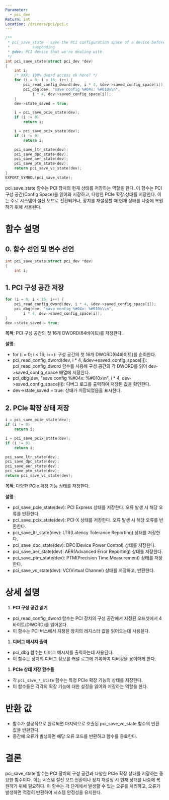 ```yaml
---
Parameter:
  - pci_dev
Return: int
Location: /drivers/pci/pci.c
---
```


```c title=pci_save_state()
/**
 * pci_save_state - save the PCI configuration space of a device before
 *		    suspending
 * @dev: PCI device that we're dealing with
 */
int pci_save_state(struct pci_dev *dev)
{
	int i;
	/* XXX: 100% dword access ok here? */
	for (i = 0; i < 16; i++) {
		pci_read_config_dword(dev, i * 4, &dev->saved_config_space[i]);
		pci_dbg(dev, "save config %#04x: %#010x\n",
			i * 4, dev->saved_config_space[i]);
	}
	dev->state_saved = true;

	i = pci_save_pcie_state(dev);
	if (i != 0)
		return i;

	i = pci_save_pcix_state(dev);
	if (i != 0)
		return i;

	pci_save_ltr_state(dev);
	pci_save_dpc_state(dev);
	pci_save_aer_state(dev);
	pci_save_ptm_state(dev);
	return pci_save_vc_state(dev);
}
EXPORT_SYMBOL(pci_save_state);
```

pci_save_state 함수는 PCI 장치의 현재 상태를 저장하는 역할을 한다. 이 함수는 PCI 구성 공간(Config Space)을 읽어와 저장하고, 다양한 PCIe 확장 상태를 저장한다. 이는 주로 시스템이 절전 모드로 전환되거나, 장치를 재설정할 때 현재 상태를 나중에 복원하기 위해 사용된다.
# 함수 설명

## **0. 함수 선언 및 변수 선언**

```c
int pci_save_state(struct pci_dev *dev)
{
	int i;
```

## 1. **PCI 구성 공간 저장**

```c
for (i = 0; i < 16; i++) {
    pci_read_config_dword(dev, i * 4, &dev->saved_config_space[i]);
    pci_dbg(dev, "save config %#04x: %#010x\\n",
        i * 4, dev->saved_config_space[i]);
}
dev->state_saved = true;
```

**목적**: PCI 구성 공간의 첫 16개 DWORD(64바이트)를 저장한다.

**설명**:

- for (i = 0; i < 16; i++): 구성 공간의 첫 16개 DWORD(64바이트)를 순회한다.
- pci_read_config_dword(dev, i * 4, &dev->saved_config_space[i]): pci_read_config_dword 함수를 사용해 구성 공간의 각 DWORD를 읽어 dev->saved_config_space 배열에 저장한다.
- pci_dbg(dev, "save config %#04x: %#010x\n", i * 4, dev->saved_config_space[i]): 디버그 로그를 출력하여 저장된 값을 확인한다.
- dev->state_saved = true: 상태가 저장되었음을 표시한다.

## 2. **PCIe 확장 상태 저장**

```c
i = pci_save_pcie_state(dev);
if (i != 0)
    return i;

i = pci_save_pcix_state(dev);
if (i != 0)
    return i;

pci_save_ltr_state(dev);
pci_save_dpc_state(dev);
pci_save_aer_state(dev);
pci_save_ptm_state(dev);
return pci_save_vc_state(dev);
```

**목적**: 다양한 PCIe 확장 기능 상태를 저장한다.

**설명**:

- pci_save_pcie_state(dev): PCI Express 상태를 저장한다. 오류 발생 시 해당 오류를 반환한다.
- pci_save_pcix_state(dev): PCI-X 상태를 저장한다. 오류 발생 시 해당 오류를 반환한다.
- pci_save_ltr_state(dev): LTR(Latency Tolerance Reporting) 상태를 저장한다.
- pci_save_dpc_state(dev): DPC(Device Power Control) 상태를 저장한다.
- pci_save_aer_state(dev): AER(Advanced Error Reporting) 상태를 저장한다.
- pci_save_ptm_state(dev): PTM(Precision Time Measurement) 상태를 저장한다.
- pci_save_vc_state(dev): VC(Virtual Channel) 상태를 저장하고, 반환한다.

# 상세 설명

1. **PCI 구성 공간 읽기**

- pci_read_config_dword 함수는 PCI 장치의 구성 공간에서 지정된 오프셋에서 4바이트(DWORD)를 읽어온다.
- 이 함수는 PCI 버스에서 지정된 장치의 레지스터 값을 읽어오는데 사용된다.

1. **디버그 메시지 출력**

- pci_dbg 함수는 디버그 메시지를 출력하는데 사용된다.
- 이 함수는 장치의 디버그 정보를 커널 로그에 기록하여 디버깅을 용이하게 한다.

1. **PCIe 상태 저장 함수들**

- 각 `pci_save_*_state` 함수는 특정 PCIe 확장 기능의 상태를 저장한다.
- 이 함수들은 각각의 확장 기능에 대한 설정을 읽어와 저장하는 역할을 한다.

# 반환 값

- 함수가 성공적으로 완료되면 마지막으로 호출된 pci_save_vc_state 함수의 반환 값을 반환한다.
- 중간에 오류가 발생하면 해당 오류 코드를 반환하고 함수를 종료한다.

# 결론

pci_save_state 함수는 PCI 장치의 구성 공간과 다양한 PCIe 확장 상태를 저장하는 중요한 함수이다. 이는 시스템 절전 모드 전환이나 장치 재설정 시 현재 상태를 나중에 복원하기 위해 필요하다. 이 함수는 각 단계에서 발생할 수 있는 오류를 처리하고, 오류가 발생하면 적절히 반환하여 시스템 안정성을 유지한다.